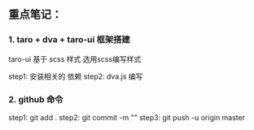 ## 重点笔记：
### 1. taro + dva + taro-ui 框架搭建
taro-ui 基于 scss 样式 选用scss编写样式

step1: 安装相关的 依赖
step2: dva.js 编写

### 2. github 命令
step1: git add .
step2: git commit -m ""
step3: git push -u origin master